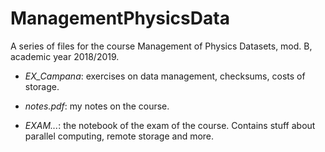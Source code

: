 # ManagementPhysicsData

A series of files for the course Management of Physics Datasets, mod. B, academic year 2018/2019.

- *EX_Campana*: exercises on data management, checksums, costs of storage.

- *notes.pdf*: my notes on the course.

- *EXAM...*: the notebook of the exam of the course. Contains stuff about parallel computing, remote storage and more.
